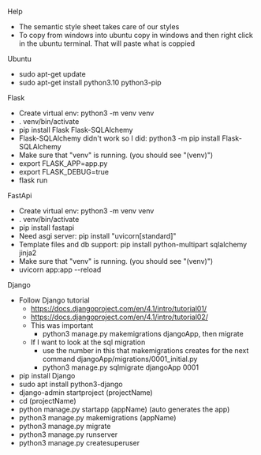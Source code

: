Help
- The semantic style sheet takes care of our styles
- To copy from windows into ubuntu copy in windows and then right click in the ubuntu terminal. That will paste what is coppied

Ubuntu
- sudo apt-get update
- sudo apt-get install python3.10 python3-pip

Flask
- Create virtual env: python3 -m venv venv
- . venv/bin/activate
- pip install Flask Flask-SQLAlchemy
- Flask-SQLAlchemy didn't work so I did: python3 -m pip install Flask-SQLAlchemy
- Make sure that "venv" is running. (you should see "(venv)")
- export FLASK_APP=app.py
- export FLASK_DEBUG=true
- flask run

FastApi
- Create virtual env: python3 -m venv venv
- . venv/bin/activate
- pip install fastapi
- Need asgi server: pip install "uvicorn[standard]"
- Template files and db support: pip install python-multipart sqlalchemy jinja2
- Make sure that "venv" is running. (you should see "(venv)")
- uvicorn app:app --reload

Django
- Follow Django tutorial 
  - https://docs.djangoproject.com/en/4.1/intro/tutorial01/
  - https://docs.djangoproject.com/en/4.1/intro/tutorial02/
  - This was important 
    - python3 manage.py makemigrations djangoApp, then migrate
  - If I want to look at the sql migration
    - use the number in this that makemigrations creates for the next command djangoApp/migrations/0001_initial.py
    - python3 manage.py sqlmigrate djangoApp 0001
- pip install Django
- sudo apt install python3-django
- django-admin startproject (projectName)
- cd (projectName)
- python manage.py startapp (appName) (auto generates the app)
- python3 manage.py makemigrations (appName)
- python3 manage.py migrate
- python3 manage.py runserver
- python3 manage.py createsuperuser
